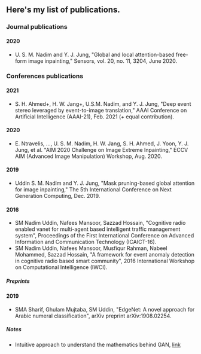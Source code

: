 ## Here's my list of publications. 

### Journal publications
#### 2020
- U. S. M. Nadim and Y. J. Jung, "Global and local attention-based free-form image inpainting," Sensors, vol. 20, no. 11, 3204, June 2020.
### Conferences publications
#### 2021
- S. H. Ahmed+, H. W. Jang+, U.S.M. Nadim, and Y. J. Jung, "Deep event stereo leveraged by event-to-image translation," AAAI Conference on Artificial Intelligence (AAAI-21), Feb. 2021  (+ equal contribution). 
#### 2020
- E. Ntravelis, ..., U. S. M. Nadim, H. W. Jang, S. H. Ahmed, J. Yoon, Y. J. Jung, et al. "AIM 2020 Challenge on Image Extreme Inpainting," ECCV AIM (Advanced Image Manipulation) Workshop, Aug. 2020. 
#### 2019
- Uddin S. M. Nadim and Y. J. Jung, "Mask pruning-based global attention for image inpainting," The 5th International Conference on Next Generation Computing, Dec. 2019.
#### 2016
- SM Nadim Uddin, Nafees Mansoor, Sazzad Hossain, "Cognitive radio enabled vanet for multi-agent based intelligent traffic management system", Proceedings of the First International Conference on Advanced Information and Communication Technology (ICAICT-16). 
- SM Nadim Uddin, Nafees Mansoor, Musfiqur Rahman, Nabeel Mohammed, Sazzad Hossain, "A framework for event anomaly detection in cognitive radio based smart community", 2016 International Workshop on Computational Intelligence (IWCI).
##### Preprints
#### 2019
- SMA Sharif, Ghulam Mujtaba, SM Uddin, "EdgeNet: A novel approach for Arabic numeral classification", arXiv preprint arXiv:1908.02254.
##### Notes 
- Intuitive approach to understand the mathematics behind GAN, [link](https://www.researchgate.net/publication/332157589_Intuitive_approach_to_understand_the_mathematics_behind_GAN)
